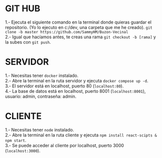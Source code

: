 # GIT HUB

1.- Ejecuta el siguiente comando en la terminal donde quieras guardar el repositorio. (Yo lo ejecuto en c:/dev, una carpeta que me he creado).
`git clone -b master https://github.com/SammyHM/Buzon-Vecinal` <br />
2.- Igual que hacíamos antes, te creas una rama `git checkout -b [rama]` y la subes con `git push`.

# SERVIDOR

1.- Necesitas tener `docker` instalado. <br />
2.- Abre la terminal en la ruta servidor y ejecuta `docker compose up -d`. <br />
3.- El servidor está en localhost, puerto 80 (`localhost:80`). <br />
4.- La base de datos está en localhost, puerto 8001 (`localhost:8001`),
usuario: admin, contraseña: admin.

# CLIENTE

1.- Necesitas tener `node` instalado. <br />
2.- Abre la terminal en la ruta cliente y ejecuta `npm install react-scipts & npm start`. <br />
3.- Se puede acceder al cliente por localhost, puerto 3000 (`localhost:3000`).
